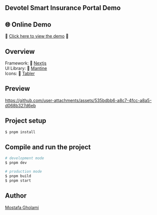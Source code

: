 ## Devotel Smart Insurance Portal Demo

## 🌐 Online Demo

🔗 [Click here to view the demo](https://s-i-p.vercel.app/) 🚀

## Overview

Framework: 🔗 [Nextjs](https://nextjs.org) </br>
UI Library: 🔗 [Mantine](https://mantine.dev) </br>
Icons: 🔗 [Tabler](https://tabler-icons.io) </br>

## Preview

https://github.com/user-attachments/assets/535bdbb6-a8c7-4fcc-a8a5-d068b327d6eb

## Project setup

```bash
$ pnpm install
```

## Compile and run the project

```bash
# development mode
$ pnpm dev

# production mode
$ pnpm build
$ pnpm start
```

## Author

[Mostafa Gholami](https://mst-ghi.github.io/)
